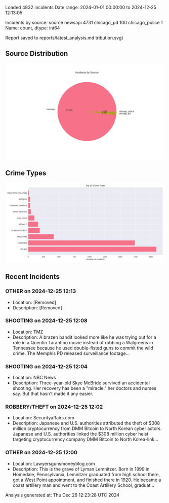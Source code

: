 
Loaded 4832 incidents
Date range: 2024-01-01 00:00:00 to 2024-12-25 12:13:05

Incidents by source:
source
newsapi           4731
chicago_pd         100
chicago_police       1
Name: count, dtype: int64

Report saved to reports/latest_analysis.md
tribution.svg)

## Source Distribution
![Source Distribution](images/source_distribution.svg)

## Crime Types
![Crime Types](images/crime_types.svg)

## Recent Incidents

### OTHER on 2024-12-25 12:13
- Location: [Removed]
- Description: [Removed]


### SHOOTING on 2024-12-25 12:08
- Location: TMZ
- Description: A brazen bandit looked more like he was trying out for a role in a Quentin Tarantino movie instead of robbing a Walgreens in Tennessee because he used double-fisted guns to commit the wild crime. The Memphis PD released surveillance footage…


### SHOOTING on 2024-12-25 12:04
- Location: NBC News
- Description: Three-year-old Skye McBride survived an accidental shooting. Her recovery has been a "miracle," her doctors and nurses say. But that hasn't made it any easier.


### ROBBERY/THEFT on 2024-12-25 12:02
- Location: Securityaffairs.com
- Description: Japanese and U.S. authorities attributed the theft of $308 million cryptocurrency from DMM Bitcoin to North Korean cyber actors. Japanese and U.S. authorities linked the $308 million cyber heist targeting cryptocurrency company DMM Bitcoin to North Korea-link…


### OTHER on 2024-12-25 12:00
- Location: Lawyersgunsmoneyblog.com
- Description: This is the grave of Lyman Lemnitzer. Born in 1899 in Homedale, Pennsylvania, Lemnitzer graduated from high school there, got a West Point appointment, and finished there in 1920. He became a coast artillery man and went to the Coast Artillery School, graduat…

Analysis generated at: Thu Dec 26 12:23:28 UTC 2024
